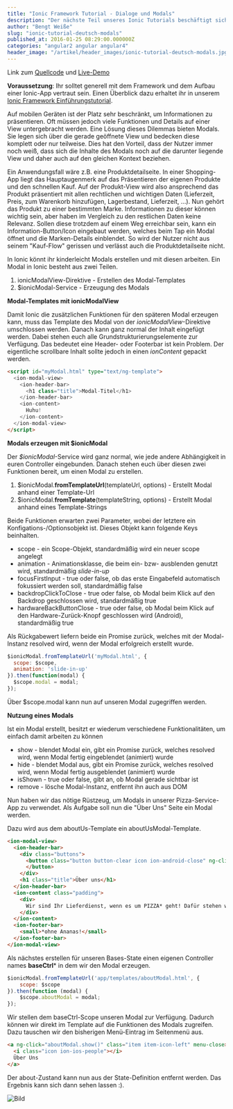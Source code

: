 ```yaml
---
title: "Ionic Framework Tutorial - Dialoge und Modals"
description: "Der nächste Teil unseres Ionic Tutorials beschäftigt sich mit Dialogen und Modals. Wann, und wie ihr sie einsetzen solltest erfahrt ihr hier."
author: "Bengt Weiße"
slug: "ionic-tutorial-deutsch-modals"
published_at: 2016-01-25 08:29:00.000000Z
categories: "angular2 angular angular4"
header_image: "/artikel/header_images/ionic-tutorial-deutsch-modals.jpg"
---
```


Link zum [Quellcode](https://github.com/angularjs-de/ionic-tutorial/tree/master/11-Modals) und [Live-Demo](https://angularjs-de.github.io/ionic-tutorial/11-Modals/#/order)

**Voraussetzung**: Ihr solltet generell mit dem Framework und dem Aufbau einer Ionic-App vertraut sein. Einen Überblick dazu erhaltet ihr in unserem  [Ionic Framework Einführungstutorial](/artikel/ionic-tutorial-deutsch/).

Auf mobilen Geräten ist der Platz sehr beschränkt, um Informationen zu präsentieren. Oft müssen jedoch viele Funktionen und Details auf einer View untergebracht werden. Eine Lösung dieses Dilemmas bieten Modals. Sie legen sich über die gerade geöffnete View und bedecken diese komplett oder nur teilweise. Dies hat den Vorteil, dass der Nutzer immer noch weiß, dass sich die Inhalte des Modals noch auf die darunter liegende View und daher auch auf den gleichen Kontext beziehen.

Ein Anwendungsfall wäre z.B. eine Produktdetailseite. In einer Shopping-App liegt das Hauptaugenmerk auf das Präsentieren der eigenen Produkte und den schnellen Kauf. Auf der Produkt-View wird also ansprechend das Produkt präsentiert mit allen rechtlichen und wichtigen Daten (Lieferzeit, Preis, zum Warenkorb hinzufügen, Lagerbestand, Lieferzeit, ...). Nun gehört das Produkt zu einer bestimmten Marke. Informationen zu dieser können wichtig sein, aber haben im Vergleich zu den restlichen Daten keine Relevanz. Sollen diese trotzdem auf einem Weg erreichbar sein, kann ein Information-Button/Icon eingebaut werden, welches beim Tap ein Modal öffnet und die Marken-Details einblendet. So wird der Nutzer nicht aus seinem "Kauf-Flow" gerissen und verlässt auch die Produktdetailseite nicht.

In Ionic könnt ihr kinderleicht Modals erstellen und mit diesen arbeiten.
Ein Modal in Ionic besteht aus zwei Teilen.

 1. ionicModalView-Direktive - Erstellen des Modal-Templates
 2. $ionicModal-Service - Erzeugung des Modals

**Modal-Templates mit ionicModalView**

Damit Ionic die zusätzlichen Funktionen für den späteren Modal erzeugen kann, muss das Template des Modal von der *ionicModalView*-Direktive umschlossen werden. Danach kann ganz normal der Inhalt eingefügt werden. Dabei stehen euch alle Grundstrukturierungselemente zur Verfügung. Das bedeutet eine Header- oder Footerbar ist kein Problem. Der eigentliche scrollbare Inhalt sollte jedoch in einen *ionContent* gepackt werden.

```html
<script id="myModal.html" type="text/ng-template">
  <ion-modal-view>
    <ion-header-bar>
      <h1 class="title">Modal-Titel</h1>
    </ion-header-bar>
    <ion-content>
      Huhu!
    </ion-content>
  </ion-modal-view>
</script>
```

**Modals erzeugen mit $ionicModal**

Der *$ionicModal*-Service wird ganz normal, wie jede andere Abhängigkeit in euren Controller eingebunden. Danach stehen euch über diesen zwei Funktionen bereit, um einen Modal zu erstellen.

 1. $ionicModal.**fromTemplateUrl**(templateUrl, options) - Erstellt Modal anhand einer Template-Url
 2. $ionicModal.**fromTemplate**(templateString, options) - Erstellt Modal anhand eines Template-Strings

Beide Funktionen erwarten zwei Parameter, wobei der letztere ein Konfigations-/Optionsobjekt ist. Dieses Objekt kann folgende Keys beinhalten.

 - scope - ein Scope-Objekt, standardmäßig wird ein neuer scope angelegt
 - animation - Animationsklasse, die beim ein- bzw- ausblenden genutzt wird, standardmäßig *slide-in-up*
 - focusFirstInput - true oder false, ob das erste Eingabefeld automatisch fokussiert werden soll, standardmäßig false
 - backdropClickToClose - true oder false, ob Modal beim Klick auf den Backdrop geschlossen wird, standardmäßig true
 - hardwareBackButtonClose - true oder false, ob Modal beim Klick auf den Hardware-Zurück-Knopf geschlossen wird (Android), standardmäßig true

Als Rückgabewert liefern beide ein Promise zurück, welches mit der Modal-Instanz resolved wird, wenn der Modal erfolgreich erstellt wurde.

```javascript
$ionicModal.fromTemplateUrl('myModal.html', {
  scope: $scope,
  animation: 'slide-in-up'
}).then(function(modal) {
  $scope.modal = modal;
});
```

Über $scope.modal kann nun auf unseren Modal zugegriffen werden.

**Nutzung eines Modals**

Ist ein Modal erstellt, besitzt er wiederum verschiedene Funktionalitäten, um einfach damit arbeiten zu können

 - show - blendet Modal ein, gibt ein Promise zurück, welches resolved wird, wenn Modal fertig eingeblendet (animiert) wurde
 - hide - blendet Modal aus, gibt ein Promise zurück, welches resolved wird, wenn Modal fertig ausgeblendet (animiert) wurde
 - isShown - true oder false, gibt an, ob Modal gerade sichtbar ist
 - remove - lösche Modal-Instanz, entfernt ihn auch aus DOM

Nun haben wir das nötige Rüstzeug, um Modals in unserer Pizza-Service-App zu verwendet. Als Aufgabe soll nun die "Über Uns" Seite ein Modal werden.

Dazu wird aus dem aboutUs-Template ein aboutUsModal-Template.

```html
<ion-modal-view>
  <ion-header-bar>
    <div class="buttons">
      <button class="button button-clear icon ion-android-close" ng-click="aboutModal.hide()">
      </button>
    </div>
    <h1 class="title">Über uns</h1>
  </ion-header-bar>
  <ion-content class="padding">
    <div>
      Wir sind Ihr Lieferdienst, wenn es um PIZZA* geht! Dafür stehen wir mit unserem Namen.
    </div>
  </ion-content>
  <ion-footer-bar>
    <small>*ohne Ananas!</small>
  </ion-footer-bar>
</ion-modal-view>
```

Als nächstes erstellen für unseren Bases-State einen eigenen Controller names **baseCtrl*** in dem wir den Modal erzeugen.

```javascript
$ionicModal.fromTemplateUrl('app/templates/aboutModal.html', {
    scope: $scope
}).then(function (modal) {
    $scope.aboutModal = modal;
});
```

Wir stellen dem baseCtrl-Scope unseren Modal zur Verfügung. Dadurch können wir direkt im Template auf die Funktionen des Modals zugreifen. Dazu tauschen wir den bisherigen Menü-Eintrag im Seitenmenü aus.

```html
<a ng-click="aboutModal.show()" class="item item-icon-left" menu-close>
  <i class="icon ion-ios-people"></i>
  Über Uns
</a>
```

Der about-Zustand kann nun aus der State-Definition entfernt werden.
Das Ergebnis kann sich dann sehen lassen :).

![Bild](ionic-modals.gif?v=63629079934)
